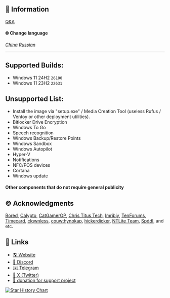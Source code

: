 ## 📌 Information

[Q&A](https://github.com/Delusion-LLC/DelusionOS/blob/main/DelusionOS/Q&A.md)

#### 🌐 Change language
*[China](https://github.com/Delusion-LLC/DelusionOS/blob/main/README-ZH.md)*
*[Russian](https://github.com/Delusion-LLC/DelusionOS/blob/main/README-RU.md)*

---

## Supported Builds:
<!--
- Windows 12 25H2 `---`
-->
- Windows 11 24H2 `26100`
- Windows 11 23H2 `22631`

## Unsupported List:
- Install the image via "setup.exe" / Media Creation Tool (useless Rufus / Ventoy or other deployment utilities).
- Bitlocker Drive Encryption
- Windows To Go
- Speech recognition
- Windows Backup/Restore Points
- Windows Sandbox
- Windows Autopilot <!-- Recall -->
- Hyper-V
- Notifications
- NFC/POS devices
- Cortana
- Windows update
#### Other components that do not require general publicity

## ©️ Acknowledgments
[Bored](https://twitter.com/Bra1nlet),
[Calypto](https://twitter.com/CaIypto),
[CatGamerOP](https://twitter.com/CatGamerOP),
[Chris Titus Tech](https://twitter.com/christitustech),
[Imribiy](https://twitter.com/imribiy),
[TenForums](https://www.tenforums.com/),
[Timecard](https://github.com/djdallmann/GamingPCSetup),
[clqwnless](https://github.com/clqwnless),
[couwthynokap](https://github.com/couwthynokap),
[hickerdicker](https://github.com/hickerdicker),
[NTLite Team](https://www.ntlite.com/community/index.php),
[Spddl](https://github.com/spddl), and etc.

## 🔗 Links
- [🌎 Website](https://deluos.vercel.app/)
- [🤖 Discord](https://dsc.gg/delusionos/)
- [✉️ Telegram](https://t.me/DelusionGroup/)
- [🐤 X (Twitter)](https://x.com/DelusionLLC/)
- [💸 donation for support project](https://www.donationalerts.com/r/delusion_llc)

<a href="https://star-history.com/#Delusion-LLC/DelusionOS&Date">
 <picture>
   <source media="(prefers-color-scheme: dark)" srcset="https://api.star-history.com/svg?repos=Delusion-LLC/DelusionOS&type=Date&theme=dark" />
   <source media="(prefers-color-scheme: light)" srcset="https://api.star-history.com/svg?repos=Delusion-LLC/DelusionOS&type=Date" />
   <img alt="Star History Chart" src="https://api.star-history.com/svg?repos=Delusion-LLC/DelusionOS&type=Date" />
 </picture>
</a>
